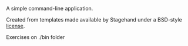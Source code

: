 A simple command-line application.

Created from templates made available by Stagehand under a BSD-style
[license](https://github.com/dart-lang/stagehand/blob/master/LICENSE).

Exercises on ./bin folder
